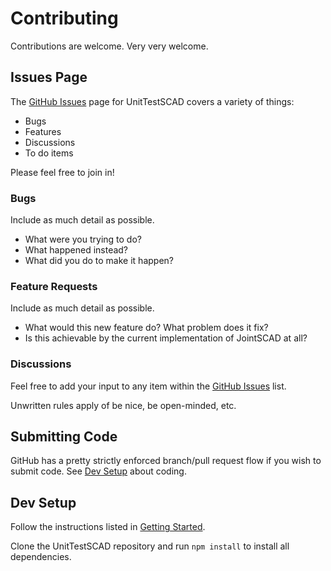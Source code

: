 # Contributing

Contributions are welcome. Very very welcome.

## Issues Page

The [GitHub Issues](https://github.com/HopefulLlama/UnitTestSCAD/issues) page for UnitTestSCAD covers a variety of things:
- Bugs
- Features
- Discussions
- To do items

Please feel free to join in!

### Bugs
Include as much detail as possible.
- What were you trying to do?
- What happened instead?
- What did you do to make it happen?

### Feature Requests
Include as much detail as possible.
- What would this new feature do? What problem does it fix?
- Is this achievable by the current implementation of JointSCAD at all?

### Discussions
Feel free to add your input to any item within the [GitHub Issues](https://github.com/HopefulLlama/UnitTestSCAD/issues) list.

Unwritten rules apply of be nice, be open-minded, etc.

## Submitting Code
GitHub has a pretty strictly enforced branch/pull request flow if you wish to submit code. See [Dev Setup](#dev-setup) about coding.

## Dev Setup
Follow the instructions listed in [Getting Started](../../..#getting-started).

Clone the UnitTestSCAD repository and run `npm install` to install all dependencies.